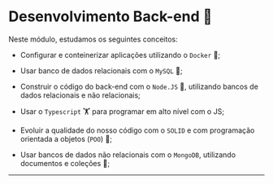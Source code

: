 # Desenvolvimento Back-end :minidisc: 

Neste módulo, estudamos os seguintes conceitos:

- Configurar e conteinerizar aplicações utilizando o `Docker` 🐋;

- Usar banco de dados relacionais com o `MySQL` 🎲;

- Construir o código do back-end com o `Node.JS` 👩‍, utilizando bancos de dados relacionais e não relacionais;

- Usar o `Typescript` 🏋️ para programar em alto nível com o JS;

- Evoluir a qualidade do nosso código com o `SOLID` e com programação orientada a objetos (`POO`) 🧐;

- Usar bancos de dados não relacionais com o `MongoDB`, utilizando documentos e coleções 📝;

---


